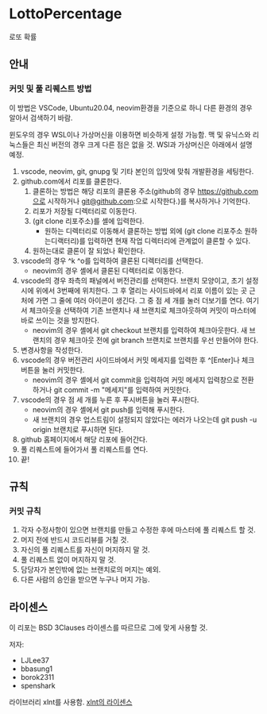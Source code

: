 # LottoPercentage
로또 확률
## 안내
### 커밋 및 풀 리퀘스트 방법
이 방법은 VSCode, Ubuntu20.04, neovim환경을 기준으로 하니 다른 환경의 경우 알아서 검색하기 바람.

윈도우의 경우 WSL이나 가상머신을 이용하면 비슷하게 설정 가능함. 맥 및 유닉스와 리눅스들은 최신 버전의 경우 크게 다른 점은 없을 것. WSl과 가상머신은 아래에서 설명 예정.

1. vscode, neovim, git, gnupg 및 기타 본인의 입맛에 맞춰 개발환경을 세팅한다.
2. github.com에서 리포를 클론한다.
    1. 클론하는 방법은 해당 리포의 클론용 주소(github의 경우 https://github.com으로 시작하거나 git@github.com:으로 시작한다.)를 복사하거나 기억한다.
    2. 리포가 저장될 디렉터리로 이동한다.
    3. (git clone 리포주소)를 셸에 입력한다.
        * 원하는 디렉터리로 이동해서 클론하는 방법 외에 (git clone 리포주소 원하는디랙터리)를 입력하면 현재 작업 디렉터리에 관계없이 클론할 수 있다.
    4. 원하는대로 클론이 잘 되었나 확인한다.
3. vscode의 경우 ^k ^o를 입력하여 클론된 디렉터리를 선택한다.
    * neovim의 경우 셸에서 클론된 디렉터리로 이동한다.
4. vscode의 경우 좌측의 패널에서 버전관리를 선택한다. 브랜치 모양이고, 초기 설정시에 위에서 3번째에 위치한다. 그 후 열리는 사이드바에서 리포 이름이 있는 곳 근처에 가면 그 줄에 여러 아이콘이 생긴다. 그 중 점 세 개를 눌러 더보기를 연다. 여기서 체크아웃을 선택하여 기존 브랜치나 새 브랜치로 체크아웃하여 커밋이 마스터에 바로 쓰이는 것을 방지한다.
    * neovim의 경우 셸에서 git checkout 브랜치를 입력하여 체크아웃한다. 새 브랜치의 경우 체크아웃 전에 git branch 브랜치로 브랜치를 우선 만들어야 한다.
5. 변경사항을 작성한다.
6. vscode의 경우 버전관리 사이드바에서 커밋 메세지를 입력한 후 ^[Enter]나 체크 버튼을 눌러 커밋한다.
    * neovim의 경우 셸에서 git commit을 입력하여 커밋 메세지 입력창으로 전환하거나 git commit -m "메세지"를 입력하여 커밋한다.
7. vscode의 경우 점 세 개를 누른 후 푸시버튼을 눌러 푸시한다.
    * neovim의 경우 셸에서 git push를 입력해 푸시한다.
    * 새 브랜치의 경우 업스트림이 설정되지 않았다는 에러가 나오는데 git push -u origin 브랜치로 푸시하면 된다.
8. github 홈페이지에서 해당 리포에 들어간다.
9. 풀 리퀘스트에 들어가서 풀 리퀘스트를 연다.
10. 끝!
## 규칙
### 커밋 규칙
1. 각자 수정사항이 있으면 브랜치를 만들고 수정한 후에 마스터에 풀 리퀘스트 할 것.
2. 머지 전에 반드시 코드리뷰를 거칠 것.
3. 자신의 풀 리퀘스트를 자신이 머지하지 말 것.
4. 풀 리퀘스트 없이 머지하지 말 것.
5. 담당자가 본인밖에 없는 브랜치로의 머지는 예외.
6. 다른 사람의 승인을 받으면 누구나 머지 가능.
## 라이센스
이 리포는 BSD 3Clauses 라이센스를 따르므로 그에 맞게 사용할 것. 

저자: 
* LJLee37
* bbasung1
* borok2311
* spenshark

라이브러리 xlnt를 사용함. [xlnt의 라이센스](https://github.com/tfussell/xlnt/blob/master/LICENSE.md)

